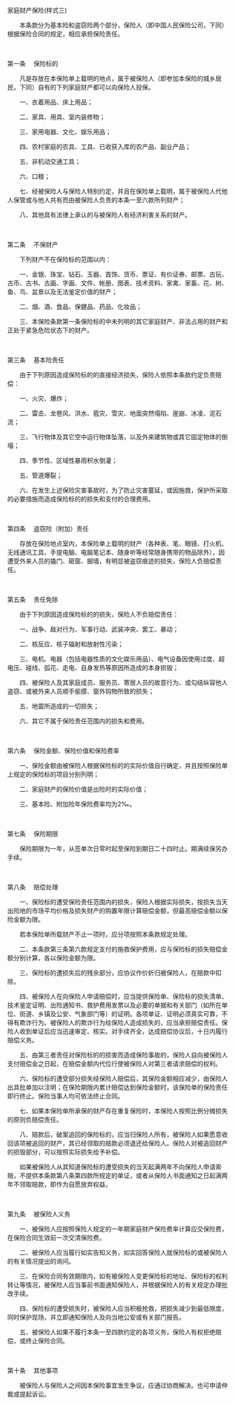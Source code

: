 



家庭财产保险(样式三)



 

　　本条款分为基本险和盗窃险两个部分，保险人（即中国人民保险公司，下同）根据保险合同的规定，相应承担保险责任。

　　

第一条
　保险标的　　

　　凡是存放在本保险单上载明的地点，属于被保险人（即参加本保险的城乡居民，下同）自有的下列家庭财产都可以向保险人投保。　　

　　一、衣着用品、床上用品；　　

　　二、家具、用具、室内装修物；　　

　　三、家用电器、文化、娱乐用品；　　

　　四、农村家庭的农具、工具、已收获入库的农产品、副业产品；　　

　　五、非机动交通工具；　　

　　六、口粮；　　

　　七、经被保险人与保险人特别约定，并且在保险单上载明，属于被保险人代他人保管或与他人共有而由被保险人负责的本条一至六款所列财产；　　

　　八、其他具有法律上承认的与被保险人有经济利害关系的财产。

　　

第二条
　不保财产　　

　　下列财产不在保险标的范围以内：　　

　　一、金银、珠宝、钻石、玉器、首饰、货币、票证、有价证券、邮票、古玩、古币、古书、古画、字画、文件、帐册、图表、技术资料、家禽、家畜、花、树、鱼、鸟、盆景以及无法鉴定价值的财产；　　

　　二、烟、酒、食品、保健品、药品、化妆品；　　

　　三、本保险条款第一条保险标的中未列明的其它家庭财产、非法占用的财产和正处于紧急危险状态下的财产。

　　

第三条
　基本险责任　　

　　由于下列原因造成保险标的的直接经济损失，保险人依照本条款约定负责赔偿：　　

　　一、火灾、爆炸；　　

　　二、雷击、龙卷风、洪水、雹灾、雪灾、地面突然塌陷、崖崩、冰凌、泥石流；　　

　　三、飞行物体及其它空中运行物体坠落，以及外来建筑物或其它固定物体的倒塌；　　

　　四、季节性、区域性暴雨积水倒灌；　　

　　五、管道爆裂；　　

　　六、在发生上述保险灾害事故时，为了防止灾害蔓延，或因施救，保护所采取的必要措施而造成保险标的的损失和支付的合理费用。

　　

第四条
　盗窃险（附加）责任　　

　　存放在保险地点室内，本保险单上载明的财产（各种表、笔、眼镜、打火机、无线通讯工具、手提电脑、电脑笔记本、随身听等经常随身携带的物品除外），因遭受外来人员的撬门、砸窗、掘墙，有明显被盗窃痕迹的损失，保险人负赔偿责任。

　　

第五条
　责任免除　　

　　由于下列原因造成保险标的的损失，保险人不负赔偿责任：　　

　　一、战争、敌对行为、军事行动、武装冲突、罢工、暴动；　　

　　二、核反应、核子辐射和放射性污染；　　

　　三、电机、电器（包括电器性质的文化娱乐用品）、电气设备因使用过度、超电压、碰线、弧花、走电、自身发热等原因所造成的本身损毁；　　

　　四、被保险人及其家庭成员、服务员、寄居人员的故意行为、或勾结纵容他人盗窃、或被外来人员顺手偷摸、窗外钩物所致的损失；　　

　　五、地震所造成的一切损失；　　

　　六、其它不属于保险责任范围内的损失和费用。

　　

第六条
　保险金额、保险价值和保险费率　　

　　一、保险金额由被保险人根据保险标的的实际价值自行确定，并且按照保险单上规定的保险标的项目分别列明；　　

　　二、家庭财产的保险价值是出险时的实际价值；　　

　　三、基本险、附加险年保险费率均为2‰。

　　

第七条
　保险期限　　

　　保险期限为一年，从签单次日零时起至保险到期日二十四时止。期满续保另办手续。

　　

第八条
　赔偿处理　　

　　一、保险标的遭受保险责任范围内的损失，保险人根据实际损失，按损失当天出险地的市场平均价格及损失财产的购置年限计算赔偿金额，但最高赔偿金额以保险金额为限。　　

　　若本保险单所载财产不止一项时，应分项按照本条款规定处理。　　

　　二、本条款第三条第六款规定支付的施救保护费用，应与保险标的损失赔偿金额分别计算，各以保险金额为限。　　

　　三、保险标的遭损失后的残余部分，应协议作价折归被保险人，在赔款中扣除。　　

　　四、被保险人在向保险人申请赔偿时，应当提供保险单、保险标的损失清单、技术鉴定证明、出险通知书、救护费用发票以及必要的单据和有关部门（如所在单位、街道、乡镇及公安、气象部门等）的证明。各项单证、证明必须真实可靠，不得有欺诈行为。被保险人的欺诈行为给保险人造成损失的，应当承担赔偿责任。保险人收到单证后应当迅速审定、核实。对手续齐全，达成赔偿协议后，十日内履行赔偿义务。　　

　　五、由第三者责任对保险标的的损害而造成保险事故的，保险人自向被保险人支付赔偿金之日起，在赔偿金额内代位行使被保险人对第三者请求赔偿的权利。　　

　　六、保险标的遭受部分损失经保险人赔偿后，其保险金额相应减少，由保险人出具批单加以注明；在保险期限内累计赔偿达到保险金额时，该保险单的保险责任即行终止。保险当事人均可依法终止合同。　　

　　七、如果本保险单所承保的财产存在重复保险时，本保险人按照比例分摊损失的原则负赔偿责任。　　

　　八、赔款后，破案追回的保险标的，应当归保险人所有，被保险人如果愿意收回该项被追回的财产，其已经领取的赔款必须退还给保险人。保险人对被追回财产的损毁部分，可以按照实际损失给予补偿。　　

　　如果被保险人从其知道保险标的遭受损失的当天起满两年不向保险人申请索赔，不提供本条款第八条第四款所规定的单证，或者从保险人书面通知之日起满两年不领取赔款，即作为自愿放弃权益。

　　

第九条
　被保险人义务　　

　　一、被保险人应按照保险人规定的一年期家庭财产保险费率计算应交保险费，在保险合同生效前一次交清保险费。　　

　　二、被保险人应当履行如实告知义务，如实回答保险人就保险标的或被保险人的有关情况提出的询问。　

　　三、在保险合同有效期限内，如有被保险人变更保险标的地址、保险标的权利转让等情况，被保险人应当事前书面通知保险人，并根据保险人的有关规定办理批改手续。　　

　　四、保险标的遭受损失时，被保险人应当积极抢救，把损失减少到最低限度，同时保护现场，并立即通知保险人及向当地公安或有关部门报告。　　

　　五、被保险人如果不履行本条一至四款约定的各项义务，保险人有权拒绝赔偿，或终止保险合同。

　　

第十条
　其他事项　　

　　被保险人与保险人之间因本保险事宜发生争议，应通过协商解决。也可申请仲裁或提起诉讼。